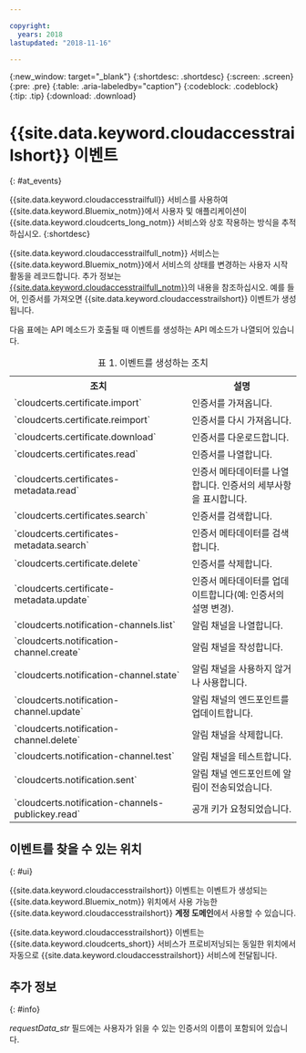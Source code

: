 ```yaml
---

copyright:
  years: 2018
lastupdated: "2018-11-16"

---
```


{:new_window: target="_blank"}
{:shortdesc: .shortdesc}
{:screen: .screen}
{:pre: .pre}
{:table: .aria-labeledby="caption"}
{:codeblock: .codeblock}
{:tip: .tip}
{:download: .download}

# {{site.data.keyword.cloudaccesstrailshort}} 이벤트  
{: #at_events}

{{site.data.keyword.cloudaccesstrailfull}} 서비스를 사용하여 {{site.data.keyword.Bluemix_notm}}에서 사용자 및 애플리케이션이 {{site.data.keyword.cloudcerts_long_notm}} 서비스와 상호 작용하는 방식을 추적하십시오.
{:shortdesc}

{{site.data.keyword.cloudaccesstrailfull_notm}} 서비스는 {{site.data.keyword.Bluemix_notm}}에서 서비스의 상태를 변경하는 사용자 시작 활동을 레코드합니다. 추가 정보는 [{{site.data.keyword.cloudaccesstrailfull_notm}}](/docs/services/cloud-activity-tracker/index.html#getting-started-with-cla)의 내용을 참조하십시오. 예를 들어, 인증서를 가져오면 {{site.data.keyword.cloudaccesstrailshort}} 이벤트가 생성됩니다.

다음 표에는 API 메소드가 호출될 때 이벤트를 생성하는 API 메소드가 나열되어 있습니다.

<table>
  <caption>표 1. 이벤트를 생성하는 조치</caption>
  <tr>
    <th>조치</th>
	  <th>설명</th>
  </tr>
  <tr>
    <td>`cloudcerts.certificate.import`</td>
	  <td>인증서를 가져옵니다.</td>
  </tr>
  <tr>
    <td>`cloudcerts.certificate.reimport`</td>
	  <td>인증서를 다시 가져옵니다.</td>
  </tr>
  <tr>
    <td>`cloudcerts.certificate.download`</td>
	  <td>인증서를 다운로드합니다.</td>
  </tr>
  <tr>
    <td>`cloudcerts.certificates.read`</td>
	  <td>인증서를 나열합니다.</td>
  </tr>
  <tr>
    <td>`cloudcerts.certificates-metadata.read`</td>
	  <td>인증서 메타데이터를 나열합니다. 인증서의 세부사항을 표시합니다.</td>
  </tr>
  <tr>
    <td>`cloudcerts.certificates.search`</td>
	  <td>인증서를 검색합니다.</td>
  </tr>
  <tr>
    <td>`cloudcerts.certificates-metadata.search`</td>
	  <td>인증서 메타데이터를 검색합니다.</td>
  </tr>
  <tr>
    <td>`cloudcerts.certificate.delete`</td>
	  <td>인증서를 삭제합니다.</td>
  </tr>
  <tr>
    <td>`cloudcerts.certificate-metadata.update`</td>
	  <td>인증서 메타데이터를 업데이트합니다(예: 인증서의 설명 변경).</td>
  </tr>
  <tr>
    <td>`cloudcerts.notification-channels.list`</td>
	  <td>알림 채널을 나열합니다.</td>
  </tr>
  <tr>
    <td>`cloudcerts.notification-channel.create`</td>
	  <td>알림 채널을 작성합니다.</td>
  </tr>
  <tr>
    <td>`cloudcerts.notification-channel.state`</td>
	  <td>알림 채널을 사용하지 않거나 사용합니다.</td>
  </tr>
  <tr>
    <td>`cloudcerts.notification-channel.update`</td>
	  <td>알림 채널의 엔드포인트를 업데이트합니다.</td>
  </tr>
  <tr>
    <td>`cloudcerts.notification-channel.delete`</td>
	  <td>알림 채널을 삭제합니다.</td>
  </tr>
  <tr>
    <td>`cloudcerts.notification-channel.test`</td>
	  <td>알림 채널을 테스트합니다.</td>
  </tr>
  <tr>
    <td>`cloudcerts.notification.sent`</td>
	  <td>알림 채널 엔드포인트에 알림이 전송되었습니다.</td>
  </tr>
  <tr>
    <td>`cloudcerts.notification-channels-publickey.read`</td>
	  <td>공개 키가 요청되었습니다.</td>
  </tr>
</table>

## 이벤트를 찾을 수 있는 위치
{: #ui}

{{site.data.keyword.cloudaccesstrailshort}} 이벤트는 이벤트가 생성되는 {{site.data.keyword.Bluemix_notm}} 위치에서 사용 가능한 {{site.data.keyword.cloudaccesstrailshort}} **계정 도메인**에서 사용할 수 있습니다.

{{site.data.keyword.cloudaccesstrailshort}} 이벤트는 {{site.data.keyword.cloudcerts_short}} 서비스가 프로비저닝되는 동일한 위치에서 자동으로 {{site.data.keyword.cloudaccesstrailshort}} 서비스에 전달됩니다.

## 추가 정보
{: #info}

*requestData_str* 필드에는 사용자가 읽을 수 있는 인증서의 이름이 포함되어 있습니다.
